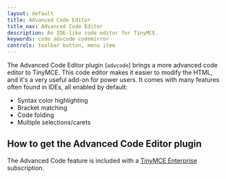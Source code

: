 ```yaml
---
layout: default
title: Advanced Code Editor
title_nav: Advanced Code Editor
description: An IDE-like code editor for TinyMCE.
keywords: code advcode codemirror
controls: toolbar button, menu item
---
```


The Advanced Code Editor plugin (`advcode`) brings a more advanced code editor to TinyMCE. This code editor makes it easier to modify the HTML, and it's a very useful add-on for power users. It comes with many features often found in IDEs, all enabled by default:

* Syntax color highlighting
* Bracket matching
* Code folding
* Multiple selections/carets

## How to get the Advanced Code Editor plugin

The Advanced Code feature is included with a [TinyMCE Enterprise](https://www.tinymce.com/pricing/) subscription.
